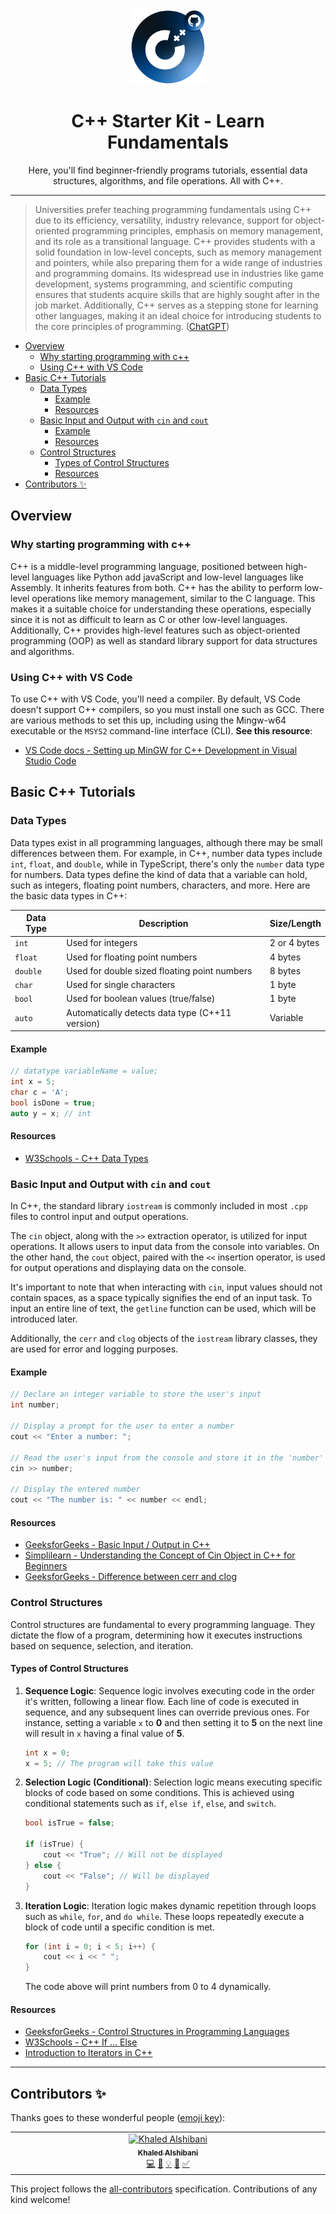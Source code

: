 <div align="center">
    <img src="./assets/thumbnail.png" alt="Thumbnail" height="120">
    <br>
    <h1>C++ Starter Kit - Learn Fundamentals</h1>
    <p>Here, you'll find beginner-friendly programs tutorials, essential data structures, algorithms, and file operations. All with C++.</p>
</div>

---

> Universities prefer teaching programming fundamentals using C++ due to its efficiency, versatility, industry relevance, support for object-oriented programming principles, emphasis on memory management, and its role as a transitional language. C++ provides students with a solid foundation in low-level concepts, such as memory management and pointers, while also preparing them for a wide range of industries and programming domains. Its widespread use in industries like game development, systems programming, and scientific computing ensures that students acquire skills that are highly sought after in the job market. Additionally, C++ serves as a stepping stone for learning other languages, making it an ideal choice for introducing students to the core principles of programming.
> ([ChatGPT](https://chat.openai.com/share/b0cb4eda-0f9d-4b3b-aba1-d6887f08d3ac))

- [Overview](#overview)
  - [Why starting programming with c++](#why-starting-programming-with-c)
  - [Using C++ with VS Code](#using-c-with-vs-code)
- [Basic C++ Tutorials](#basic-c-tutorials)
  - [Data Types](#data-types)
    - [Example](#example)
    - [Resources](#resources)
  - [Basic Input and Output with `cin` and `cout`](#basic-input-and-output-with-cin-and-cout)
    - [Example](#example-1)
    - [Resources](#resources-1)
  - [Control Structures](#control-structures)
    - [Types of Control Structures](#types-of-control-structures)
    - [Resources](#resources-2)
- [Contributors ✨](#contributors-)

## Overview

### Why starting programming with c++
C++ is a middle-level programming language, positioned between high-level languages like Python add javaScript and low-level languages like Assembly. It inherits features from both. C++ has the ability to perform low-level operations like memory management, similar to the C language. This makes it a suitable choice for understanding these operations, especially since it is not as difficult to learn as C or other low-level languages. Additionally, C++ provides high-level features such as object-oriented programming (OOP) as well as standard library support for data structures and algorithms.

### Using C++ with VS Code
To use C++ with VS Code, you'll need a compiler. By default, VS Code doesn't support C++ compilers, so you must install one such as GCC. There are various methods to set this up, including using the Mingw-w64 executable or the `MSYS2` command-line interface (CLI). **See this resource**:
- [VS Code docs - Setting up MinGW for C++ Development in Visual Studio Code](https://code.visualstudio.com/docs/cpp/config-mingw)

## Basic C++ Tutorials

### Data Types

Data types exist in all programming languages, although there may be small differences between them. For example, in C++, number data types include `int`, `float`, and `double`, while in TypeScript, there's only the `number` data type for numbers. Data types define the kind of data that a variable can hold, such as integers, floating point numbers, characters, and more. Here are the basic data types in C++:

| Data Type | Description                                     | Size/Length  |
| --------- | ----------------------------------------------- | ------------ |
| `int`     | Used for integers                               | 2 or 4 bytes |
| `float`   | Used for floating point numbers                 | 4 bytes      |
| `double`  | Used for double sized floating point numbers    | 8 bytes      |
| `char`    | Used for single characters                      | 1 byte       |
| `bool`    | Used for boolean values (true/false)            | 1 byte       |
| `auto`    | Automatically detects data type (C++11 version) | Variable     |

#### Example

```cpp
// datatype variableName = value;
int x = 5;
char c = 'A';
bool isDone = true;
auto y = x; // int
```

#### Resources
- [W3Schools - C++ Data Types](https://www.w3schools.com/cpp/cpp_data_types.asp)

### Basic Input and Output with `cin` and `cout`
In C++, the standard library `iostream` is commonly included in most `.cpp` files to control input and output operations.

The `cin` object, along with the `>>` extraction operator, is utilized for input operations. It allows users to input data from the console into variables. On the other hand, the `cout` object, paired with the `<<` insertion operator, is used for output operations and displaying data on the console.

It's important to note that when interacting with `cin`, input values should not contain spaces, as a space typically signifies the end of an input task. To input an entire line of text, the `getline` function can be used, which will be introduced later.

Additionally, the `cerr` and `clog` objects of the `iostream` library classes, they are used for error and logging purposes.

#### Example

```cpp
// Declare an integer variable to store the user's input
int number;

// Display a prompt for the user to enter a number
cout << "Enter a number: ";

// Read the user's input from the console and store it in the 'number' variable
cin >> number;

// Display the entered number 
cout << "The number is: " << number << endl;
```

#### Resources 
- [GeeksforGeeks - Basic Input / Output in C++](https://www.geeksforgeeks.org/basic-input-output-c/)
- [Simplilearn - Understanding the Concept of Cin Object in C++ for Beginners](https://www.simplilearn.com/tutorials/cpp-tutorial/cpp-cin#:~:text=The%20C%2B%2B%20cin%20is%20an,extraction%20operator%20(%3E%3E).)
- [GeeksforGeeks - Difference between cerr and clog](https://www.geeksforgeeks.org/difference-between-cerr-and-clog/)

### Control Structures

Control structures are fundamental to every programming language. They dictate the flow of a program, determining how it executes instructions based on sequence, selection, and iteration.

#### Types of Control Structures

1. **Sequence Logic**:
   Sequence logic involves executing code in the order it's written, following a linear flow. Each line of code is executed in sequence, and any subsequent lines can override previous ones. For instance, setting a variable `x` to **0** and then setting it to **5** on the next line will result in `x` having a final value of **5**.

   ```cpp
   int x = 0;
   x = 5; // The program will take this value
   ```

2. **Selection Logic (Conditional)**:
   Selection logic means executing specific blocks of code based on some conditions. This is achieved using conditional statements such as `if`, `else if`, `else`, and `switch`.

   ```cpp
   bool isTrue = false;

   if (isTrue) {
       cout << "True"; // Will not be displayed
   } else {
       cout << "False"; // Will be displayed
   }
   ```

3. **Iteration Logic**:
   Iteration logic makes dynamic repetition through loops such as `while`, `for`, and `do while`. These loops repeatedly execute a block of code until a specific condition is met.

   ```cpp
   for (int i = 0; i < 5; i++) {
       cout << i << " ";
   }
   ```

   The code above will print numbers from 0 to 4 dynamically.

#### Resources

- [GeeksforGeeks - Control Structures in Programming Languages](https://www.geeksforgeeks.org/control-structures-in-programming-languages/)
- [W3Schools - C++ If ... Else](https://www.w3schools.com/cpp/cpp_conditions.asp)
- [Introduction to Iterators in C++](https://www.geeksforgeeks.org/introduction-iterators-c/)

---

## Contributors ✨

Thanks goes to these wonderful people ([emoji key](https://allcontributors.org/docs/en/emoji-key)):

<!-- ALL-CONTRIBUTORS-LIST:START - Do not remove or modify this section -->
<!-- prettier-ignore-start -->
<!-- markdownlint-disable -->
<table>
  <tbody>
    <tr>
      <td align="center" valign="top" width="14.28%"><a href="https://khaled.technway.biz/"><img src="https://avatars.githubusercontent.com/u/127689031?v=4?s=100" width="100px;" alt="Khaled Alshibani"/><br /><sub><b>Khaled Alshibani</b></sub></a><br /><a href="https://github.com/khaledsAlshibani/cpp-starter-kit/commits?author=khaledsAlshibani" title="Code">💻</a> <a href="https://github.com/khaledsAlshibani/cpp-starter-kit/commits?author=khaledsAlshibani" title="Documentation">📖</a> <a href="#example-khaledsAlshibani" title="Examples">💡</a> <a href="#ideas-khaledsAlshibani" title="Ideas, Planning, & Feedback">🤔</a> <a href="#tutorial-khaledsAlshibani" title="Tutorials">✅</a></td>
    </tr>
  </tbody>
</table>

<!-- markdownlint-restore -->
<!-- prettier-ignore-end -->

<!-- ALL-CONTRIBUTORS-LIST:END -->

This project follows the [all-contributors](https://github.com/all-contributors/all-contributors) specification. Contributions of any kind welcome!